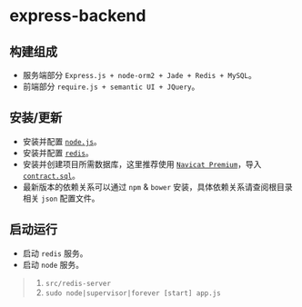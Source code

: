 # express-backend

## 构建组成
- 服务端部分 `Express.js + node-orm2 + Jade + Redis + MySQL`。
- 前端部分 `require.js + semantic UI + JQuery`。

## 安装/更新
- 安装并配置 [`node.js`](https://nodejs.org/en)。
- 安装并配置 [`redis`](http://redis.io/)。
- 安装并创建项目所需数据库，这里推荐使用 [`Navicat Premium`](http://xclient.info/s/navicat-premium.html)，导入 [`contract.sql`](/contract.sql)。
- 最新版本的依赖关系可以通过 `npm` & `bower` 安装，具体依赖关系请查阅根目录相关 `json` 配置文件。

## 启动运行
- 启动 `redis` 服务。  
- 启动 `node` 服务。

> 1. `src/redis-server`  
> 2. `sudo node|supervisor|forever [start] app.js`
